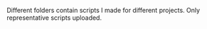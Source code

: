 Different folders contain scripts I made for different projects. Only representative scripts uploaded.
